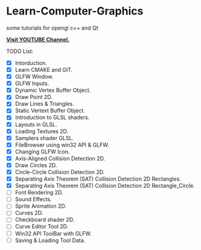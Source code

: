 # Learn-Computer-Graphics
some tutorials for opengl c++ and Qt

[**Visit YOUTUBE Channel.**](https://www.youtube.com/playlist?list=PLpj3stwSVSaphSt33SHbQbEnaejAtlYxs)<br>

TODO List:
- [x] Intorduction.
- [x] Learn CMAKE and GIT.
- [x] GLFW Window.
- [x] GLFW Inputs.
- [x] Dynamic Vertex Buffer Object.
- [x] Draw Point 2D.
- [x] Draw Lines & Triangles.
- [x] Static Vertext Buffer Object.
- [x] Introduction to GLSL shaders.
- [x] Layouts in GLSL.
- [x] Loading Textures 2D.
- [x] Samplers shader GLSL.
- [x] FileBrowser using win32 API & GLFW.
- [x] Changing GLFW Icon.
- [x] Axis-Aligned Collision Detection 2D.
- [x] Draw Circles 2D.
- [x] Circle-Circle Collision Detection 2D.
- [x] Separating Axis Theorem (SAT) Collision Detection 2D Rectangles.
- [x] Separating Axis Theorem (SAT) Collision Detection 2D Rectangle_Circle.
- [ ] Font Rendering 2D.
- [ ] Sound Effects.
- [ ] Sprite Animation 2D.
- [ ] Curves 2D.
- [ ] Checkboard shader 2D.
- [ ] Curve Editor Tool 2D.
- [ ] Win32 API ToolBar with GLFW.
- [ ] Saving & Loading Tool Data.
